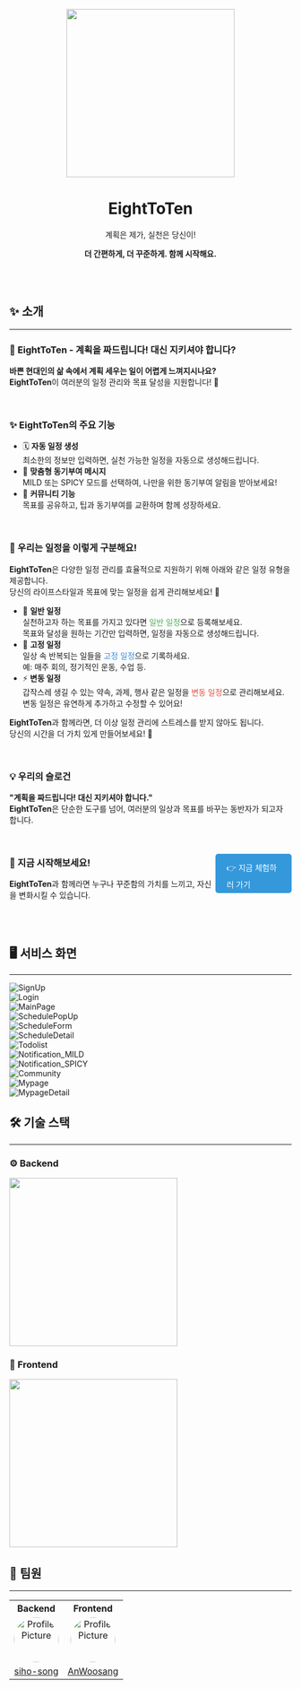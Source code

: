 
<p align="middle" >
  <img width="300px;" src="https://github.com/siho-song/schedule-management/blob/65cb2e630e49a754306ccbbff8f313da1d08296e/8to10_frontend/src/assets/images/logo.png?raw=true"/>
</p>
<h1 align="middle">EightToTen</h1>
<p align="middle">계획은 제가, 실천은 당신이!</p>
<p align="middle"><strong>더 간편하게, 더 꾸준하게. 함께 시작해요.</strong></p>

<br/>
<br/>

<h2>✨ 소개</h2>

<hr>

<h3>🎯 EightToTen - 계획을 짜드립니다! 대신 지키셔야 합니다?</h3>
<p><strong>바쁜 현대인의 삶 속에서 계획 세우는 일이 어렵게 느껴지시나요?</strong><br>
<strong>EightToTen</strong>이 여러분의 일정 관리와 목표 달성을 지원합니다! 🎉</p>

<br/>
<h3>✨ EightToTen의 주요 기능</h3>
<ul>
  <li>🗓️ <strong>자동 일정 생성</strong><br>
  최소한의 정보만 입력하면, 실천 가능한 일정을 자동으로 생성해드립니다.</li>
  <li>🔔 <strong>맞춤형 동기부여 메시지</strong><br>
  MILD 또는 SPICY 모드를 선택하여, 나만을 위한 동기부여 알림을 받아보세요!</li>
  <li>💬 <strong>커뮤니티 기능</strong><br>
  목표를 공유하고, 팁과 동기부여를 교환하며 함께 성장하세요.</li>
</ul>

<br/>

<h3>📅 우리는 일정을 이렇게 구분해요!</h3>
<p><strong>EightToTen</strong>은 다양한 일정 관리를 효율적으로 지원하기 위해 아래와 같은 일정 유형을 제공합니다.<br>
당신의 라이프스타일과 목표에 맞는 일정을 쉽게 관리해보세요! 🚀</p>
<ul>
  <li>📝 <strong>일반 일정</strong><br>
  실천하고자 하는 목표를 가지고 있다면 <span style="color: #4CAF50;">일반 일정</span>으로 등록해보세요.<br>
  목표와 달성을 원하는 기간만 입력하면, 일정을 자동으로 생성해드립니다.</li>
  <li>🔄 <strong>고정 일정</strong><br>
  일상 속 반복되는 일들을 <span style="color: #3788d8;">고정 일정</span>으로 기록하세요.<br>
  예: 매주 회의, 정기적인 운동, 수업 등.</li>
  <li>⚡ <strong>변동 일정</strong><br>
  갑작스레 생길 수 있는 약속, 과제, 행사 같은 일정을 <span style="color: #e74c3c;">변동 일정</span>으로 관리해보세요.<br>
  변동 일정은 유연하게 추가하고 수정할 수 있어요!</li>
</ul>
<p><strong>EightToTen</strong>과 함께라면, 더 이상 일정 관리에 스트레스를 받지 않아도 됩니다.<br>
당신의 시간을 더 가치 있게 만들어보세요! 🎉</p>

<br/>

<h3>💡 우리의 슬로건</h3>
<p><strong>"계획을 짜드립니다! 대신 지키셔야 합니다."</strong><br>
<strong>EightToTen</strong>은 단순한 도구를 넘어, 여러분의 일상과 목표를 바꾸는 동반자가 되고자 합니다.</p>

<br/>

<div style="display:flex;justify-content: space-between;">
    <div>
        <h3>🚀 지금 시작해보세요!</h3>
        <p><strong>EightToTen</strong>과 함께라면 누구나 꾸준함의 가치를 느끼고, 자신을 변화시킬 수 있습니다.</p>
    </div>
    <a href="http://www.naver.com/" style="height: 50px;line-height: 30px;margin-top: 20px; padding: 10px 20px; background-color: #3498db; color: #fff; text-decoration: none; border-radius: 5px;">👉 지금 체험하러 가기</a>
</div>

<br/>
<br/>

## 🖥 서비스 화면

---
![SignUp](https://github.com/user-attachments/assets/43a5e53b-44fc-4e44-a6f5-046cd6380750)
<br>
![Login](https://github.com/user-attachments/assets/cfa58c99-f365-4ecc-b460-7b11aeb4658c)
<br>
![MainPage](https://github.com/user-attachments/assets/a0b8a6cf-cdca-4983-be69-cddd876a2fe3)
<br>
![SchedulePopUp](https://github.com/user-attachments/assets/dea88268-76b8-4823-8273-d37c5a0ccb65)
<br>
![ScheduleForm](https://github.com/user-attachments/assets/85149a2f-a4ff-4d4b-9372-594434240888)
<br>
![ScheduleDetail](https://github.com/user-attachments/assets/e42e5135-bbf1-4f85-8d04-c22515ab41bd)
<br>
![Todolist](https://github.com/user-attachments/assets/75a2b0dc-2a7e-4052-a46c-d269850e2af0)
<br>
![Notification_MILD](https://github.com/user-attachments/assets/696148a9-23a0-46cf-9588-5cf8227647d3)
<br>
![Notification_SPICY](https://github.com/user-attachments/assets/6a736094-17bb-4932-9c17-04b59f2885f7)
<br>
![Community](https://github.com/user-attachments/assets/7499f86c-7ed2-473e-9548-832f44a11b60)
<br>
![Mypage](https://github.com/user-attachments/assets/855530b8-8a41-4aa6-97ad-4e36932fdb6f)
<br>
![MypageDetail](https://github.com/user-attachments/assets/5cb436ae-a4cd-4900-99ab-284fd3a7f85c)


## 🛠 기술 스택

---

### ⚙️ Backend

<img width="300px;" src="https://github.com/user-attachments/assets/c29e9e64-cba1-4aa3-816a-92a5d7d081f1"/>

### 🎨 Frontend

<img width="300px;" src="https://github.com/user-attachments/assets/42a84ac8-976b-43ed-b003-42b53421c90a"/>

[//]: # (## 🌐 서비스 요청 흐름)

[//]: # ()
[//]: # (---)

[//]: # ()
[//]: # ()
[//]: # (## 🔀 아키텍처)

[//]: # ()
[//]: # (---)

[//]: # ()
[//]: # ()
[//]: # (## 🐙 GitHub 전략)

[//]: # ()
[//]: # (---)




## 👥 팀원

---

<table>
  <tr>
    <th style="text-align: center;">Backend</th>
    <th style="text-align: center;">Frontend</th>
  </tr>
  <tr>
    <td style="text-align: center;">
      <img src="https://avatars.githubusercontent.com/u/79968994?v=4" alt="Profile Picture" width="80" height="80" style="border-radius: 50%;">
    </td>
    <td style="text-align: center;">
      <img src="https://avatars.githubusercontent.com/u/79970034?v=4" alt="Profile Picture" width="80" height="80" style="border-radius: 50%;">
    </td>
  </tr>
  <tr>
    <td style="text-align: center;">
      <a href="https://github.com/siho-song">siho-song</a>
    </td>
    <td style="text-align: center;">
      <a href="https://github.com/AnWoosang">AnWoosang</a>
    </td>
  </tr>
</table>